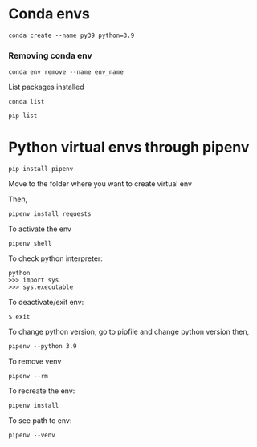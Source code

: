 
# Conda envs
```
conda create --name py39 python=3.9
```
### Removing conda env
```
conda env remove --name env_name
```
List packages installed
```
conda list
```
```
pip list
```









# Python virtual envs through pipenv

```
pip install pipenv
```

Move to the folder where you want to create virtual env

Then,
```
pipenv install requests
```
To activate the env
```
pipenv shell
```

To check python interpreter:
```
python
>>> import sys
>>> sys.executable
```
To deactivate/exit env:
```
$ exit
```

To change python version, go to pipfile and change python version
then,
```
pipenv --python 3.9
```

To remove venv
```
pipenv --rm
```

To recreate the env:
```
pipenv install
```

To see path to env:
```
pipenv --venv
```

